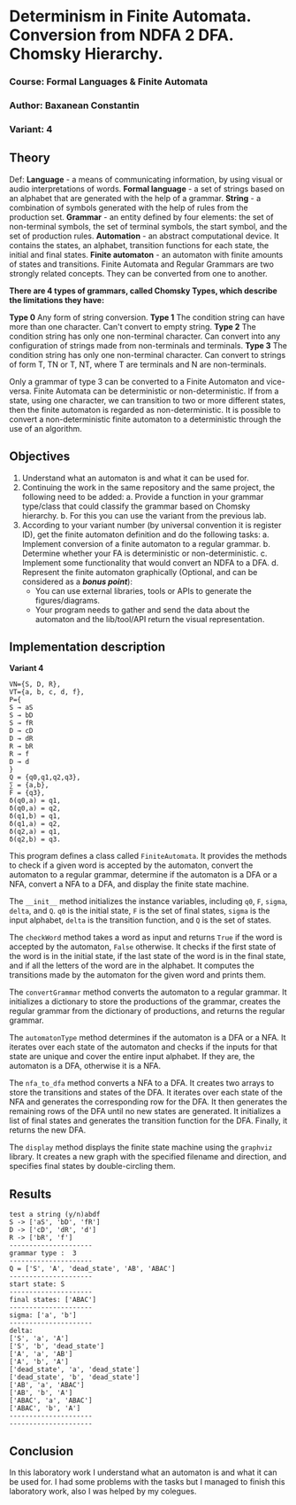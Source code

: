 ﻿
# Determinism in Finite Automata. Conversion from NDFA 2 DFA. Chomsky Hierarchy.
### Course: Formal Languages & Finite Automata
### Author: Baxanean Constantin
### Variant: 4
## Theory
Def:
**Language** - a means of communicating information, by using visual or audio interpretations of words.
**Formal language** - a set of strings based on an alphabet that are generated with the help of a grammar.
**String** - a combination of symbols generated with the help of rules from the production set.
**Grammar** - an entity defined by four elements: the set of non-terminal symbols, the set of terminal symbols, the start symbol, and the set of production rules.
**Automation** - an abstract computational device. It contains the states, an alphabet, transition functions for each state, the initial and final states.
**Finite automaton** - an automaton with finite amounts of states and transitions.
Finite Automata and Regular Grammars are two strongly related concepts. They can be converted from one to another. 

**There are 4 types of grammars, called Chomsky Types, which describe the limitations they have:**

**Type 0**
Any form of string conversion.
**Type 1**
The condition string can have more than one character. Can't convert to empty string.
**Type 2**
The condition string has only one non-terminal character. Can convert into any configuration of strings made from non-terminals and terminals.
**Type 3**
The condition string has only one non-terminal character. Can convert to strings of form T, TN or T, NT, where T are terminals and N are non-terminals.

Only a grammar of type 3 can be converted to a Finite Automaton and vice-versa.
Finite Automata can be deterministic or non-deterministic. If from a state, using one character, we can transition to two or more different states, then the finite automaton is regarded as non-deterministic. It is possible to convert a non-deterministic finite automaton to a deterministic through the use of an algorithm.
## **Objectives**

1. Understand what an automaton is and what it can be used for.
2. Continuing the work in the same repository and the same project, the following need to be added:
    a. Provide a function in your grammar type/class that could classify the grammar based on Chomsky hierarchy.
    b. For this you can use the variant from the previous lab.
3. According to your variant number (by universal convention it is register ID), get the finite automaton definition and do the following tasks:
    a. Implement conversion of a finite automaton to a regular grammar.
    b. Determine whether your FA is deterministic or non-deterministic.
    c. Implement some functionality that would convert an NDFA to a DFA.
    d. Represent the finite automaton graphically (Optional, and can be considered as a __*bonus point*__):      
    - You can use external libraries, tools or APIs to generate the figures/diagrams.
    - Your program needs to gather and send the data about the automaton and the lib/tool/API return the visual representation.
   
## Implementation description
**Variant 4**
```
VN={S, D, R},
VT={a, b, c, d, f},
P={
S → aS
S → bD
S → fR
D → cD
D → dR
R → bR
R → f
D → d
}
Q = {q0,q1,q2,q3},
∑ = {a,b},
F = {q3},
δ(q0,a) = q1,
δ(q0,a) = q2,
δ(q1,b) = q1,
δ(q1,a) = q2,
δ(q2,a) = q1,
δ(q2,b) = q3.
```

This program defines a class called  `FiniteAutomata`. It provides the methods to check if a given word is accepted by the automaton, convert the automaton to a regular grammar, determine if the automaton is a DFA or a NFA, convert a NFA to a DFA, and display the finite state machine.

The  `__init__`  method initializes the instance variables, including  `q0`,  `F`,  `sigma`,  `delta`, and  `Q`.  `q0`  is the initial state,  `F`  is the set of final states,  `sigma`  is the input alphabet,  `delta`  is the transition function, and  `Q`  is the set of states.

The  `checkWord`  method takes a word as input and returns  `True`  if the word is accepted by the automaton,  `False`  otherwise. It checks if the first state of the word is in the initial state, if the last state of the word is in the final state, and if all the letters of the word are in the alphabet. It computes the transitions made by the automaton for the given word and prints them.

The  `convertGrammar`  method converts the automaton to a regular grammar. It initializes a dictionary to store the productions of the grammar, creates the regular grammar from the dictionary of productions, and returns the regular grammar.

The  `automatonType`  method determines if the automaton is a DFA or a NFA. It iterates over each state of the automaton and checks if the inputs for that state are unique and cover the entire input alphabet. If they are, the automaton is a DFA, otherwise it is a NFA.

The  `nfa_to_dfa`  method converts a NFA to a DFA. It creates two arrays to store the transitions and states of the DFA. It iterates over each state of the NFA and generates the corresponding row for the DFA. It then generates the remaining rows of the DFA until no new states are generated. It initializes a list of final states and generates the transition function for the DFA. Finally, it returns the new DFA.

The  `display`  method displays the finite state machine using the  `graphviz`  library. It creates a new graph with the specified filename and direction, and specifies final states by double-circling them.

## Results
```
test a string (y/n)abdf
S -> ['aS', 'bD', 'fR']
D -> ['cD', 'dR', 'd']
R -> ['bR', 'f']
---------------------
grammar type :  3
---------------------
Q = ['S', 'A', 'dead_state', 'AB', 'ABAC']
---------------------
start state: S
---------------------
final states: ['ABAC']
---------------------
sigma: ['a', 'b']
---------------------
delta:
['S', 'a', 'A']
['S', 'b', 'dead_state']
['A', 'a', 'AB']
['A', 'b', 'A']
['dead_state', 'a', 'dead_state']
['dead_state', 'b', 'dead_state']
['AB', 'a', 'ABAC']
['AB', 'b', 'A']
['ABAC', 'a', 'ABAC']
['ABAC', 'b', 'A']
---------------------
---------------------
```

## Conclusion
In this laboratory work I understand what an automaton is and what it can be used for. I had some problems with the tasks but I managed to finish this laboratory work, also I was helped by my colegues.

